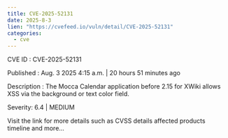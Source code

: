 ```yaml
--- 
title: CVE-2025-52131
date: 2025-8-3
lien: "https://cvefeed.io/vuln/detail/CVE-2025-52131"
categories:
  - cve
---
```


CVE ID : CVE-2025-52131

Published :  Aug. 3
2025
4:15 a.m. | 20 hours
51 minutes ago

Description : The Mocca Calendar application before 2.15 for XWiki allows XSS via the background or text color field.

Severity: 6.4 | MEDIUM

Visit the link for more details
such as CVSS details
affected products
timeline
and more...
